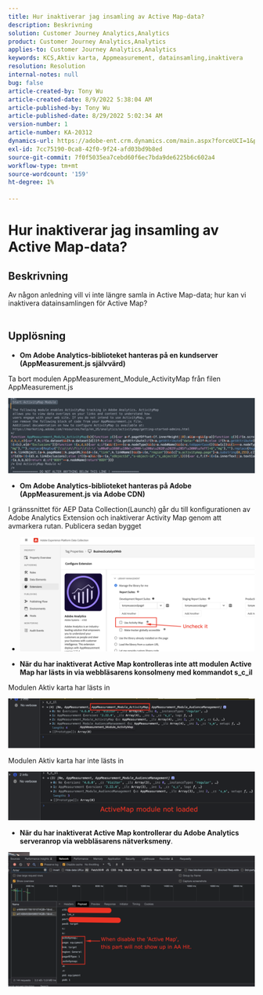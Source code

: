 ```yaml
---
title: Hur inaktiverar jag insamling av Active Map-data?
description: Beskrivning
solution: Customer Journey Analytics,Analytics
product: Customer Journey Analytics,Analytics
applies-to: Customer Journey Analytics,Analytics
keywords: KCS,Aktiv karta, Appmeasurement, datainsamling,inaktivera
resolution: Resolution
internal-notes: null
bug: false
article-created-by: Tony Wu
article-created-date: 8/9/2022 5:38:04 AM
article-published-by: Tony Wu
article-published-date: 8/29/2022 5:02:34 AM
version-number: 1
article-number: KA-20312
dynamics-url: https://adobe-ent.crm.dynamics.com/main.aspx?forceUCI=1&pagetype=entityrecord&etn=knowledgearticle&id=6c2a8469-a517-ed11-b83e-002248086a73
exl-id: 7cc75190-0ca8-42f0-9f24-afd03bd9b8ed
source-git-commit: 7f0f5035ea7cebd60f6ec7bda9de6225b6c602a4
workflow-type: tm+mt
source-wordcount: '159'
ht-degree: 1%

---
```


# Hur inaktiverar jag insamling av Active Map-data?

## Beskrivning

Av någon anledning vill vi inte längre samla in Active Map-data; hur kan vi inaktivera datainsamlingen för Active Map?
<br> 

## Upplösning


- <b>Om Adobe Analytics-biblioteket hanteras på en kundserver (AppMeasurement.js självvärd)</b>


Ta bort modulen AppMeasurement_Module_ActivityMap från filen AppMeasurement.js

![](assets/afbc7944-b517-ed11-b83e-002248086a73.png)



- <b>Om Adobe Analytics-biblioteket hanteras på Adobe (AppMeasurement.js via Adobe CDN)</b>


I gränssnittet för AEP Data Collection(Launch) går du till konfigurationen av Adobe Analytics Extension och inaktiverar Activity Map genom att avmarkera rutan. Publicera sedan bygget

- ![](assets/7ccff702-a717-ed11-b83e-002248086a73.png)




























- <b>När du har inaktiverat Active Map kontrolleras inte att modulen Active Map har lästs in via webbläsarens konsolmeny med kommandot s_c_il</b>


Modulen Aktiv karta har lästs in

![](assets/fae3dc70-b317-ed11-b83e-002248086a73.png)

Modulen Aktiv karta har inte lästs in

![](assets/27e433af-b317-ed11-b83e-002248086a73.png)

- <b>När du har inaktiverat Active Map kontrollerar du Adobe Analytics serveranrop via webbläsarens nätverksmeny</b>.


![](assets/7f84b7dc-3f27-ed11-9db1-00224808679b.png)
